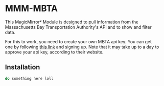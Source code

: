 # MMM-MBTA

This MagicMirror² Module is designed to pull information from the Massachusetts Bay Transportation Authority's API and to
show and filter data.

For this to work, you need to create your own MBTA api key. You can get one by following [this link][mbta dev portal] and 
signing up. Note that it may take up to a day to approve your api key, according to their website.

## Installation

```bash
do something here loll
```

[mbta dev portal]: http://realtime.mbta.com/Portal/
